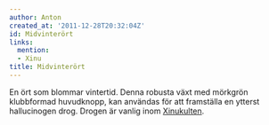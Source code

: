 ```yaml
---
author: Anton
created_at: '2011-12-28T20:32:04Z'
id: Midvinterört
links:
  mention:
  - Xinu
title: Midvinterört
---
```


En ört som blommar vintertid. Denna robusta växt med mörkgrön klubbformad huvudknopp, kan användas
för att framställa en ytterst hallucinogen drog. Drogen är vanlig inom [Xinukulten].

  [Xinukulten]: Xinu
